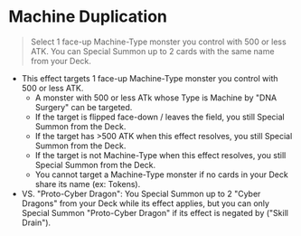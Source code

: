 # Machine Duplication

> Select 1 face-up Machine-Type monster you control with 500 or less ATK. You can Special Summon up to 2 cards with the same name from your Deck.

*   This effect targets 1 face-up Machine-Type monster you control with 500 or less ATK.
    *   A monster with 500 or less ATk whose Type is Machine by "DNA Surgery" can be targeted.
    *   If the target is flipped face-down / leaves the field, you still Special Summon from the Deck.
    *   If the target has >500 ATK when this effect resolves, you still Special Summon from the Deck.
    *   If the target is not Machine-Type when this effect resolves, you still Special Summon from the Deck.
    *   You cannot target a Machine-Type monster if no cards in your Deck share its name (ex: Tokens).
*   VS. "Proto-Cyber Dragon": You Special Summon up to 2 "Cyber Dragons" from your Deck while its effect applies, but you can only Special Summon "Proto-Cyber Dragon" if its effect is negated by ("Skill Drain").

